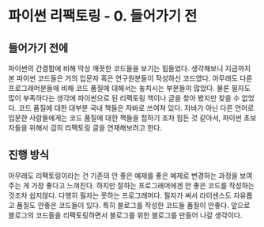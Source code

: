 # 파이썬 리팩토링 - 0. 들어가기 전

## 들어가기 전에

파이썬의 간결함에 비해 막상 깨끗한 코드들을 보기는 힘들었다. 생각해보니 지금까지 본 파이썬 코드들은 거의 입문자 혹은 연구원분들이 작성하신 코드였다.
아무래도 다른 프로그래머분들에 비해 코드 품질에 대해서는 놓치시는 부분들이 많았다. 물론 필자도 많이 부족하다는 생각에 파이썬으로 된 리팩토링 책이나 글을 찾아 봤지만 찾을 수 없었다.
코드 품질에 대한 대부분 국내 책들은 자바로 쓰여져 있다. 자바가 아닌 다른 언어로 입문한 사람들에게는 코드 품질에 대한 책들을 접하기 조차 힘든 것 같아서, 파이썬 초보자들을 위해서 감히 리팩토링 글을 연재해보려고 한다.

## 진행 방식
아무래도 리팩토링이라는 건 기존의 안 좋은 예제를 좋은 예제로 변경하는 과정을 보여주는 게 가장 좋다고 느껴진다. 하지만 잘하는 프로그래머에겐 안 좋은 코드를 작성하는 것조차 쉽지않다.
다행히 필자는 못하는 프로그래머다. 필자가 써서 라이센스도 자유롭고 폼질도 안좋은 코드들이 있다. 특히 블로그를 작성한 코드들 품질이 안좋다. 앞으로 블로그의 코드들을 리팩토링하면서 블로그를 위한 블로그를 만들어 나갈 생각이다.
